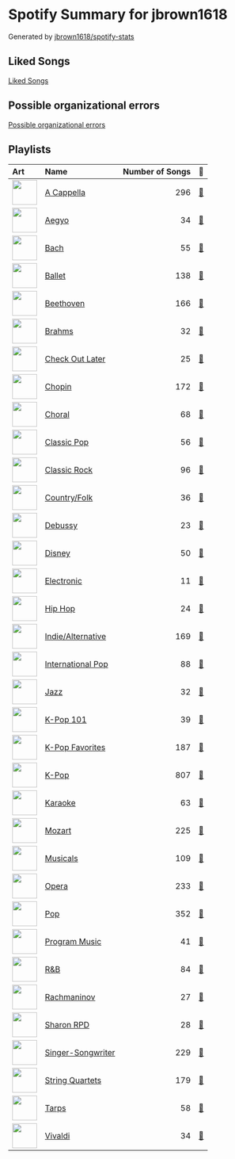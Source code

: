# Spotify Summary for jbrown1618

Generated by [jbrown1618/spotify-stats](https://github.com/jbrown1618/spotify-stats)

## Liked Songs
[Liked Songs](playlists/liked_songs.md)
## Possible organizational errors
[Possible organizational errors](errors.md)
## Playlists

| Art                                                                                                                                                                                                                         | Name                                                |   Number of Songs | 🔗                                                             |
|:----------------------------------------------------------------------------------------------------------------------------------------------------------------------------------------------------------------------------|:----------------------------------------------------|------------------:|:--------------------------------------------------------------|
| <img src="https://mosaic.scdn.co/640/ab67616d0000b2735d990e8b45c848dc22885f89ab67616d0000b27362f44cdb37183a309fc1032fab67616d0000b27384470dd6235917e2e40e11f0ab67616d0000b273bb7018e16a77e5ce4744fa93" alt="" width="50" /> | [A Cappella](playlists/a_cappella.md)               |               296 | [🔗](https://open.spotify.com/playlist/7LQjtpZ8EZ5vWXgPoovFeC) |
| <img src="https://mosaic.scdn.co/640/ab67616d0000b2731544041d0285585cc92c2709ab67616d0000b27335cdd6d3f5815afac043758eab67616d0000b2733c5bfa54ae5e8312f5e0325aab67616d0000b273714e56679ab196354e2e443e" alt="" width="50" /> | [Aegyo](playlists/aegyo.md)                         |                34 | [🔗](https://open.spotify.com/playlist/6WTiB2kj3G2g3eYqornNd2) |
| <img src="https://i.scdn.co/image/ab67616d0000b273261feb89ee859b598bd34a97" alt="" width="50" />                                                                                                                            | [Bach](playlists/bach.md)                           |                55 | [🔗](https://open.spotify.com/playlist/2fkIDMzy3H9JWLKHnULX7s) |
| <img src="https://mosaic.scdn.co/640/ab67616d0000b2733620c09ca7ca202e676b783bab67616d0000b2733dc87408b73e227ec72eeab3ab67616d0000b2739daaa54cc50b6359ff1dc7a3ab67616d0000b273f0eb5b09e87f24415266d723" alt="" width="50" /> | [Ballet](playlists/ballet.md)                       |               138 | [🔗](https://open.spotify.com/playlist/23temGx5UrTk2wboAvEb0v) |
| <img src="https://i.scdn.co/image/ab67616d0000b273c18e2114a3a3ef543635197a" alt="" width="50" />                                                                                                                            | [Beethoven](playlists/beethoven.md)                 |               166 | [🔗](https://open.spotify.com/playlist/6Lvj5MXaiMrmyaBnvLvxAW) |
| <img src="https://i.scdn.co/image/ab67616d0000b27317adbf4b1899ea006e880996" alt="" width="50" />                                                                                                                            | [Brahms](playlists/brahms.md)                       |                32 | [🔗](https://open.spotify.com/playlist/7MnYdeDrgvc9PoWHqcGVeq) |
| <img src="https://mosaic.scdn.co/640/ab67616d0000b2730f0ee33a816d8268f431ab50ab67616d0000b27317477a7434c66ac5548b6ab7ab67616d0000b273a8507e1652f7aa0ecf288933ab67616d0000b273e4751812fc466db9cc6bd9aa" alt="" width="50" /> | [Check Out Later](playlists/check_out_later.md)     |                25 | [🔗](https://open.spotify.com/playlist/2FgMW8NMJOZgvHtvDOWBCe) |
| <img src="https://mosaic.scdn.co/640/ab67616d0000b2734215d2bfa2e73ae057165347ab67616d0000b2738a9c1224da995cb33a8cb3d5ab67616d0000b273b5fcd6996bf050f9f9010d3aab67616d0000b273da673657374e88d973dad080" alt="" width="50" /> | [Chopin](playlists/chopin.md)                       |               172 | [🔗](https://open.spotify.com/playlist/630IicjdF4RLyaOqIXm0jm) |
| <img src="https://mosaic.scdn.co/640/ab67616d0000b2730baa26fb49c09c910a031d24ab67616d0000b2730c8397c0c79c33e6f350ee52ab67616d0000b273397c1f0c407ebd9a318b25faab67616d0000b273609d14b25e86640a2a69c534" alt="" width="50" /> | [Choral](playlists/choral.md)                       |                68 | [🔗](https://open.spotify.com/playlist/1PCfeawsTHOhi6DGzagL7Y) |
| <img src="https://mosaic.scdn.co/640/ab67616d0000b27322219b7ba681368a16c219feab67616d0000b27323350feac07f56d8b96f33d5ab67616d0000b27361c83e0a3e42be611729c840ab67616d0000b2736aa9314b7ddfbd8f036ba3ac" alt="" width="50" /> | [Classic Pop](playlists/classic_pop.md)             |                56 | [🔗](https://open.spotify.com/playlist/6oXUc88JlAQTNdKvn529pD) |
| <img src="https://mosaic.scdn.co/640/ab67616d0000b2730b51f8d91f3a21e8426361aeab67616d0000b27384243a01af3c77b56fe01ab1ab67616d0000b2739662c6535fb4bf5767e50f32ab67616d0000b273b11078ee23dcd99e085ac33e" alt="" width="50" /> | [Classic Rock](playlists/classic_rock.md)           |                96 | [🔗](https://open.spotify.com/playlist/5z6MnUYwnqrMcdd9b14Cc7) |
| <img src="https://mosaic.scdn.co/640/ab67616d0000b27324e1589fb3eab8ae8831f388ab67616d0000b2735726e327fd968a6fb5974350ab67616d0000b273724bd326692d222c5906b0b0ab67616d0000b27379c820d2d853c756c3738d39" alt="" width="50" /> | [Country/Folk](playlists/country_folk.md)           |                36 | [🔗](https://open.spotify.com/playlist/6M7uIRzByJjX0q7wGcujJo) |
| <img src="https://i.scdn.co/image/ab67616d0000b2735d026bccbd8a50650e903130" alt="" width="50" />                                                                                                                            | [Debussy](playlists/debussy.md)                     |                23 | [🔗](https://open.spotify.com/playlist/3bJkc96LYMneTHBCS80BAl) |
| <img src="https://mosaic.scdn.co/640/ab67616d0000b2732a8b6ce34511614c9373f423ab67616d0000b2732bf585fa65e5608b365f4909ab67616d0000b273597905f8f46dfc60f5a6d11fab67616d0000b273660aadbda2da6b1c2dd3d1a5" alt="" width="50" /> | [Disney](playlists/disney.md)                       |                50 | [🔗](https://open.spotify.com/playlist/6OHUelObHhiWFkbH4cwFMg) |
| <img src="https://mosaic.scdn.co/640/ab67616d0000b2731d97ca7376f835055f828139ab67616d0000b27379e8b529ce6c088a8027b2a1ab67616d0000b273b33d46dfa2635a47eebf63b2ab67616d0000b273d8601e15fa1b4351fe1fc6ae" alt="" width="50" /> | [Electronic](playlists/electronic.md)               |                11 | [🔗](https://open.spotify.com/playlist/3cWXIQgqhOUB6slIr3oglt) |
| <img src="https://mosaic.scdn.co/640/ab67616d0000b2730b1cfc3df4d9d5d4cbce9208ab67616d0000b27310356a0e81371e6644cb1371ab67616d0000b27329a42ba069a854c9078377b4ab67616d0000b273c450c89d3eb750d3535b0a0c" alt="" width="50" /> | [Hip Hop](playlists/hip_hop.md)                     |                24 | [🔗](https://open.spotify.com/playlist/7trD87dfibqZnzSIqufO75) |
| <img src="https://mosaic.scdn.co/640/ab67616d0000b273028c3bb4b81ee71dd73d1596ab67616d0000b27334e21d0a51baa21dc4091b96ab67616d0000b273d0ec2db731952a7efabc6397ab67616d0000b273df55e326ed144ab4f5cecf95" alt="" width="50" /> | [Indie/Alternative](playlists/indie_alternative.md) |               169 | [🔗](https://open.spotify.com/playlist/4Xh0xXGeyxbMXBDsxluPsa) |
| <img src="https://mosaic.scdn.co/640/ab67616d0000b2732433cb43f0f2f0f23b7c8b82ab67616d0000b2734ccc03169b086af698178a99ab67616d0000b2735e3e23be9bdc38cb4767be97ab67616d0000b2739922157daa474131bb3a0fbc" alt="" width="50" /> | [International Pop](playlists/international_pop.md) |                88 | [🔗](https://open.spotify.com/playlist/36OHPiYrLGYMfVa0zcHgLf) |
| <img src="https://mosaic.scdn.co/640/ab67616d0000b273068a5559744d17bd5e871740ab67616d0000b273a1113af3a19a41dc8eec534eab67616d0000b273cb81eb3c1238c60f2bbfd3b5ab67616d0000b273ef54c10b95411c51b9ab873b" alt="" width="50" /> | [Jazz](playlists/jazz.md)                           |                32 | [🔗](https://open.spotify.com/playlist/58yLhLYn4iDQPCN53MfiDI) |
| <img src="https://mosaic.scdn.co/640/ab67616d0000b2735c041fe9e3c9de436047d86bab67616d0000b2737a393b04e8ced571618223e8ab67616d0000b2737dd8f95320e8ef08aa121dfeab67616d0000b273829305487c8f3b96a1d955b3" alt="" width="50" /> | [K-Pop 101](playlists/k_pop_101.md)                 |                39 | [🔗](https://open.spotify.com/playlist/1NlCn9vDmQDBF54JyVC2MC) |
| <img src="https://mosaic.scdn.co/640/ab67616d0000b2734ed058b71650a6ca2c04adffab67616d0000b273714e56679ab196354e2e443eab67616d0000b2737dd8f95320e8ef08aa121dfeab67616d0000b2738c4a282e84a53c1c8acf129a" alt="" width="50" /> | [K-Pop Favorites](playlists/k_pop_favorites.md)     |               187 | [🔗](https://open.spotify.com/playlist/1ZbxKv1noxwZ4zFgRNEFIo) |
| <img src="https://mosaic.scdn.co/640/ab67616d0000b273505190077497c230422f2934ab67616d0000b2737dd8f95320e8ef08aa121dfeab67616d0000b2738164cd1a2e03b7ca2db9ff5eab67616d0000b273f7da7c0f322b7a1c95190d92" alt="" width="50" /> | [K-Pop](playlists/k_pop.md)                         |               807 | [🔗](https://open.spotify.com/playlist/0Xp2gQ9p4VMgt5HauIfIq7) |
| <img src="https://mosaic.scdn.co/640/ab67616d0000b2732d73b1bb77cee09f0278be04ab67616d0000b2736f50b3400595b123a916e0dcab67616d0000b2739ab215825eb77076b1b4b387ab67616d0000b273ff0dae802acb38075786b58c" alt="" width="50" /> | [Karaoke](playlists/karaoke.md)                     |                63 | [🔗](https://open.spotify.com/playlist/784bxrrG3W6L0naOkaCL5F) |
| <img src="https://i.scdn.co/image/ab67616d0000b273fdf2a7d7437db7a75da73167" alt="" width="50" />                                                                                                                            | [Mozart](playlists/mozart.md)                       |               225 | [🔗](https://open.spotify.com/playlist/2MCvxVYbyzdWBgpnuRWsuM) |
| <img src="https://mosaic.scdn.co/640/ab67616d0000b27311213770e112f78d4075b61fab67616d0000b2732f8d9427fea9dd36a4fb4f1bab67616d0000b27367a1610b21721a06ed7d378eab67616d0000b273d72fb5571087bca0a2fed008" alt="" width="50" /> | [Musicals](playlists/musicals.md)                   |               109 | [🔗](https://open.spotify.com/playlist/54LRPekls9oCtaWOnmM3N0) |
| <img src="https://i.scdn.co/image/ab67616d0000b273b9cf4faacfd133cab7c867b8" alt="" width="50" />                                                                                                                            | [Opera](playlists/opera.md)                         |               233 | [🔗](https://open.spotify.com/playlist/5oHgN9turjgCvJNG6YfXdm) |
| <img src="https://mosaic.scdn.co/640/ab67616d0000b27341aa6776dc15fbd71a2b4557ab67616d0000b273488df3d22b1f5c0ea15b686aab67616d0000b2739b9a3105ad4ffb91ad2e2798ab67616d0000b273d6ec808748fa5b0c2d3a6618" alt="" width="50" /> | [Pop](playlists/pop.md)                             |               352 | [🔗](https://open.spotify.com/playlist/1WZ2RqQv2SPX5uzmjWhgSh) |
| <img src="https://mosaic.scdn.co/640/ab67616d0000b2734c43a2f36c0aec708ba024d5ab67616d0000b2735d026bccbd8a50650e903130ab67616d0000b27376a42530f861aa187f3ac1c2ab67616d0000b273c385dbfabcec21279dcea0b5" alt="" width="50" /> | [Program Music](playlists/program_music.md)         |                41 | [🔗](https://open.spotify.com/playlist/1PyrZgdZpE6UzIA3lANOlR) |
| <img src="https://mosaic.scdn.co/640/ab67616d0000b27345680a4a57c97894490a01c1ab67616d0000b27389992f4d7d4ab94937bf9e23ab67616d0000b273e13de7b8662b085b0885ffefab67616d0000b273ff5429125128b43572dbdccd" alt="" width="50" /> | [R&B](playlists/r_b.md)                             |                84 | [🔗](https://open.spotify.com/playlist/1RsGeysyOdV3wZHqlto0Gb) |
| <img src="https://i.scdn.co/image/ab67616d0000b2732ab037775757e856d496f2f5" alt="" width="50" />                                                                                                                            | [Rachmaninov](playlists/rachmaninov.md)             |                27 | [🔗](https://open.spotify.com/playlist/7LeSS5dq68CWVIOy81oza1) |
| <img src="https://mosaic.scdn.co/640/ab67616d0000b273830de2e836036f181df598d0ab67616d0000b273af2fda9fb591d43c355c2ac3ab67616d0000b273cc6f76f75551af499b5cd0cbab67616d0000b273da343b21617aac0c57e332bb" alt="" width="50" /> | [Sharon RPD](playlists/sharon_rpd.md)               |                28 | [🔗](https://open.spotify.com/playlist/2WsAAjnlcRAzyPrBDvMYyy) |
| <img src="https://mosaic.scdn.co/640/ab67616d0000b273022b4010e20659300f42c375ab67616d0000b2730e402844f1b6be3102d339f2ab67616d0000b2733378545422c5257483f6230eab67616d0000b273db9c8abe838bbfb28ed5cc06" alt="" width="50" /> | [Singer-Songwriter](playlists/singer_songwriter.md) |               229 | [🔗](https://open.spotify.com/playlist/3aNr3GFiAvm1utXDyFOpAR) |
| <img src="https://mosaic.scdn.co/640/ab67616d0000b2731d9ef8e92370053b06f8c9ecab67616d0000b2737368d9506efe9c2d556d9e98ab67616d0000b2737cb0c702a8fd45bfd8358259ab67616d0000b273ff17a9c684ec4757c8c026b0" alt="" width="50" /> | [String Quartets](playlists/string_quartets.md)     |               179 | [🔗](https://open.spotify.com/playlist/6b3mJeJjM9S5XAIS8jcTAt) |
| <img src="https://mosaic.scdn.co/640/ab67616d0000b27303668e3f13559554eca8ccc6ab67616d0000b2730eb56329734f9400c1639359ab67616d0000b27314ed51ab46ef0765182bb8a0ab67616d0000b273987a1825341694ec9bc62457" alt="" width="50" /> | [Tarps](playlists/tarps.md)                         |                58 | [🔗](https://open.spotify.com/playlist/7i18RgdYPOv5E01eGmtRCo) |
| <img src="https://i.scdn.co/image/ab67616d0000b273203bf132896e0a4be9638dda" alt="" width="50" />                                                                                                                            | [Vivaldi](playlists/vivaldi.md)                     |                34 | [🔗](https://open.spotify.com/playlist/39dOiLs9ZbssQvs9xLBRzw) |
